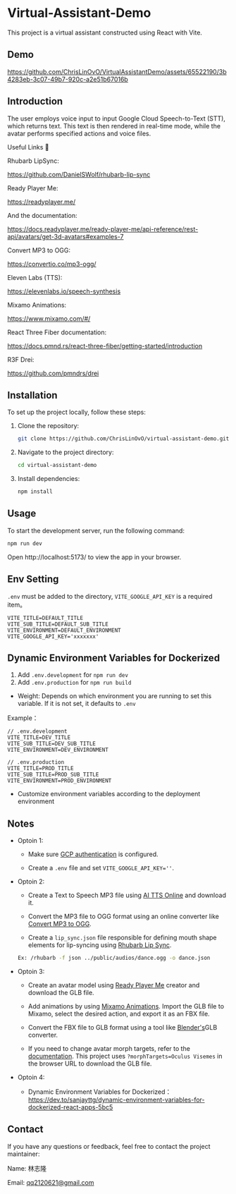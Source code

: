 # Virtual-Assistant-Demo

This project is a virtual assistant constructed using React with Vite.

## Demo

https://github.com/ChrisLinOvO/VirtualAssistantDemo/assets/65522190/3b4283eb-3c07-49b7-920c-a2e51b67016b

## Introduction

The user employs voice input to input Google Cloud Speech-to-Text (STT), which returns text. This text is then rendered in real-time mode, while the avatar performs specified actions and voice files.

Useful Links 🔗

Rhubarb LipSync:

https://github.com/DanielSWolf/rhubarb-lip-sync

Ready Player Me:

https://readyplayer.me/

And the documentation:

https://docs.readyplayer.me/ready-player-me/api-reference/rest-api/avatars/get-3d-avatars#examples-7

Convert MP3 to OGG:

https://convertio.co/mp3-ogg/

Eleven Labs (TTS):

https://elevenlabs.io/speech-synthesis

Mixamo Animations:

https://www.mixamo.com/#/

React Three Fiber documentation:

https://docs.pmnd.rs/react-three-fiber/getting-started/introduction

R3F Drei:

https://github.com/pmndrs/drei

## Installation

To set up the project locally, follow these steps:

1. Clone the repository:

   ```bash
   git clone https://github.com/ChrisLinOvO/virtual-assistant-demo.git
   ```

2. Navigate to the project directory:

   ```bash
   cd virtual-assistant-demo
   ```

3. Install dependencies:

   ```bash
   npm install
   ```

## Usage

To start the development server, run the following command:

```bash
npm run dev
```

Open http://localhost:5173/ to view the app in your browser.

## Env Setting

`.env` must be added to the directory, `VITE_GOOGLE_API_KEY` is a required item。

```
VITE_TITLE=DEFAULT_TITLE
VITE_SUB_TITLE=DEFAULT_SUB_TITLE
VITE_ENVIRONMENT=DEFAULT_ENVIRONMENT
VITE_GOOGLE_API_KEY='xxxxxxx'
```

## Dynamic Environment Variables for Dockerized

1. Add `.env.development` for `npm run dev`
2. Add `.env.production` for `npm run build`

- Weight: Depends on which environment you are running to set this variable. If it is not set, it defaults to `.env`

Example：

```
// .env.development
VITE_TITLE=DEV_TITLE
VITE_SUB_TITLE=DEV_SUB_TITLE
VITE_ENVIRONMENT=DEV_ENVIRONMENT
```

```
// .env.production
VITE_TITLE=PROD_TITLE
VITE_SUB_TITLE=PROD_SUB_TITLE
VITE_ENVIRONMENT=PROD_ENVIRONMENT
```

- Customize environment variables according to the deployment environment

## Notes

- Optoin 1:

  - Make sure [GCP authentication](https://cloud.google.com/docs/authentication/application-default-credentials) is configured.

  - Create a `.env` file and set `VITE_GOOGLE_API_KEY=''`.

- Optoin 2:

  - Create a Text to Speech MP3 file using [AI TTS Online](https://elevenlabs.io/text-to-speech) and download it.

  - Convert the MP3 file to OGG format using an online converter like [Convert MP3 to OGG](https://convertio.co/zh/mp3-ogg/).

  - Create a `lip_sync.json` file responsible for defining mouth shape elements for lip-syncing using [Rhubarb Lip Sync](https://github.com/DanielSWolf/rhubarb-lip-sync?tab=readme-ov-file#how-to-run-rhubarb-lip-sync).

  ```bash
  Ex: /rhubarb -f json ../public/audios/dance.ogg -o dance.json
  ```

- Optoin 3:

  - Create an avatar model using [Ready Player Me](https://readyplayer.me/) creator and download the GLB file.

  - Add animations by using [Mixamo Animations](https://www.mixamo.com/#/). Import the GLB file to Mixamo, select the desired action, and export it as an FBX file.

  - Convert the FBX file to GLB format using a tool like [Blender's](https://www.blender.org/download/)GLB converter.

  - If you need to change avatar morph targets, refer to the [documentation](https://docs.readyplayer.me/ready-player-me/api-reference/rest-api/avatars/get-3d-avatars#examples-7). This project uses `?morphTargets=Oculus Visemes` in the browser URL to download the GLB file.

- Optoin 4:
  - Dynamic Environment Variables for Dockerized：https://dev.to/sanjayttg/dynamic-environment-variables-for-dockerized-react-apps-5bc5

## Contact

If you have any questions or feedback, feel free to contact the project maintainer:

Name: 林志隆

Email: qq2120621@gmail.com
